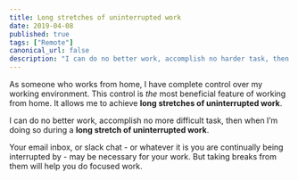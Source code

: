 ```yaml
---
title: Long stretches of uninterrupted work
date: 2019-04-08
published: true
tags: ["Remote"]
canonical_url: false
description: "I can do no better work, accomplish no harder task, then when I’m doing so during a long stretch of uninterrupted work."
---
```


As someone who works from home, I have complete control over my working environment. This control is _the_ most beneficial feature of working from home. It allows me to achieve **long stretches of uninterrupted work**.

I can do no better work, accomplish no more difficult task, then when I’m doing so during a **long stretch of uninterrupted work**.

Your email inbox, or slack chat - or whatever it is you are continually being interrupted by - may be necessary for your work. But taking breaks from them will help you do focused work.
